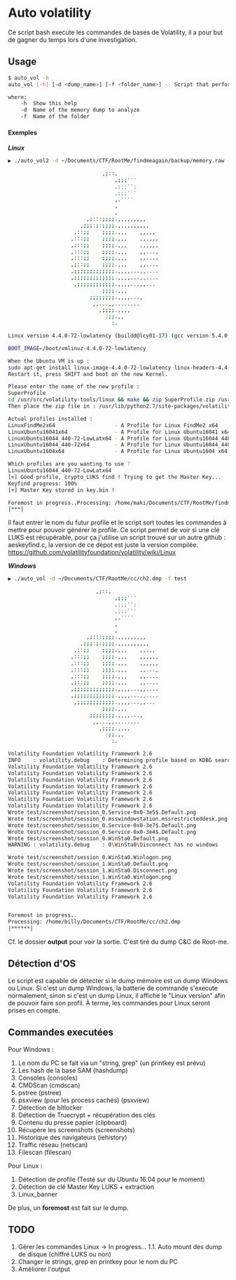 # Auto volatility

Ce script bash execute les commandes de bases de Volatility, il a pour but de gagner du temps lors d'une investigation.

## Usage

```bash
$ auto_vol -h
auto_vol [-h] [-d <dump_name>] [-f <folder_name>] -- Script that performs basic volatility command and stores them into a directory

where:
	-h	Show this help
	-d 	Name of the memory dump to analyze
	-f	Name of the folder
```

#### Exemples
***Linux***

```bash
▶ ./auto_vol2 -d ~/Documents/CTF/RootMe/findmeagain/backup/memory.raw -f linux

	                          ,;::,      
                                  ,;;;'''      
                                  ,;;;'';      
                                  ,;;;'''     
                                  ,.''''    
                                  ,   
                                  ,   
                         ,;:::;;;;.,,,,,,,,,  
                       ,;;;:;:;;;;.,,,,,,,,,,  
                     ,::;;    ;;;;.,,,    ,,,,,  
                    ,:::;;    ;;;;.,,,    ,,,,,,  
                    ,:::;;    ;;;;.,,,    ,,,,,,  
                    ,:::;;    ;;;;.,,,    ,,...,  
                    ,:::;;    ;;;;.,,,    ,,....  
                    ,;::;;    ;;;;.,,,    ,,.... 
                    ,;;;;;;;;;;;;;.,,,,...,,.... 
                    ,;;;;;;;;;;;;;.,,,,...,,.... 
                     ,;;;;;;;;;;;;.,,,,...,,... 
                              ;;;;.,,, 
                          ;;;;;;;;.,,,,..., 
                           ,,...,,........ 
                             ,;;;;.,,,,
                               :;;.,,
                                 :.

Linux version 4.4.0-72-lowlatency (buildd@lcy01-17) (gcc version 5.4.0 20160609 (Ubuntu 5.4.0-6ubuntu1~16.04.4) ) #93-Ubuntu SMP PREEMPT Fri Mar 31 15:25:21 UTC 2017 (Ubuntu 4.4.0-72.93-lowlatency 4.4.49) o The intent is to make the tool independent of Linux version dependencies,

BOOT_IMAGE=/boot/vmlinuz-4.4.0-72-lowlatency

When the Ubuntu VM is up :
sudo apt-get install linux-image-4.4.0-72-lowlatency linux-headers-4.4.0-72-lowlatency volatility-tools
Restart it, press SHIFT and boot on the new Kernel.

Please enter the name of the new profile : 
SuperProfile
cd /usr/src/volatility-tools/linux && make && zip SuperProfile.zip /usr/src/volatility-tools/linux/module.dwarf /boot/System.map-4.4.0-72-lowlatency-generic
Then place the zip file in : /usr/lib/python2.7/site-packages/volatility/plugins/overlays/linux

Actual profiles installed : 
LinuxFindMe2x64                   - A Profile for Linux FindMe2 x64
LinuxUbuntu16041x64               - A Profile for Linux Ubuntu16041 x64
LinuxUbuntu16044_440-72-LowLatx64 - A Profile for Linux Ubuntu16044_440-72-LowLat x64
LinuxUbuntu16044_440-72x64        - A Profile for Linux Ubuntu16044_440-72 x64
LinuxUbuntu1604x64                - A Profile for Linux Ubuntu1604 x64

Which profiles are you wanting to use ?
LinuxUbuntu16044_440-72-LowLatx64
[+] Good profile, crypto_LUKS find ! Trying to get the Master Key...
Keyfind progress: 100%
[+] Master Key stored in key.bin !

Foremost in progress..Processing: /home/maki/Documents/CTF/RootMe/findmeagain/backup/memory.raw
|***|
```

Il faut entrer le nom du futur profile et le script sort toutes les commandes à mettre pour pouvoir générer le profile.
Ce script permet de voir si une clé LUKS est récupérable, pour ça j'utilise un script trouvé sur un autre github : aeskeyfind.c, la version de ce dépot est juste la version compilée.
https://github.com/volatilityfoundation/volatility/wiki/Linux



***Windows***

```bash
▶ ./auto_vol -d ~/Documents/CTF/RootMe/cc/ch2.dmp -f test

                            ,;::,      
                                  ,;;;'''      
                                  ,;;;'';      
                                  ,;;;'''     
                                  ,.''''    
                                  ,   
                                  ,   
                         ,;:::;;;;.,,,,,,,,,  
                       ,;;;:;:;;;;.,,,,,,,,,,  
                     ,::;;    ;;;;.,,,    ,,,,,  
                    ,:::;;    ;;;;.,,,    ,,,,,,  
                    ,:::;;    ;;;;.,,,    ,,,,,,  
                    ,:::;;    ;;;;.,,,    ,,...,  
                    ,:::;;    ;;;;.,,,    ,,....  
                    ,;::;;    ;;;;.,,,    ,,.... 
                    ,;;;;;;;;;;;;;.,,,,...,,.... 
                    ,;;;;;;;;;;;;;.,,,,...,,.... 
                     ,;;;;;;;;;;;;.,,,,...,,... 
                              ;;;;.,,, 
                          ;;;;;;;;.,,,,..., 
                           ,,...,,........ 
                             ,;;;;.,,,,
                               :;;.,,
                                 :.

Volatility Foundation Volatility Framework 2.6
INFO    : volatility.debug    : Determining profile based on KDBG search...
Volatility Foundation Volatility Framework 2.6
Volatility Foundation Volatility Framework 2.6
Volatility Foundation Volatility Framework 2.6
Volatility Foundation Volatility Framework 2.6
Volatility Foundation Volatility Framework 2.6
Volatility Foundation Volatility Framework 2.6
Volatility Foundation Volatility Framework 2.6
Wrote test/screenshot/session_0.Service-0x0-3e5$.Default.png
Wrote test/screenshot/session_0.msswindowstation.mssrestricteddesk.png
Wrote test/screenshot/session_0.Service-0x0-3e7$.Default.png
Wrote test/screenshot/session_0.Service-0x0-3e4$.Default.png
Wrote test/screenshot/session_0.WinSta0.Default.png
WARNING : volatility.debug    : 0\WinSta0\Disconnect has no windows

Wrote test/screenshot/session_0.WinSta0.Winlogon.png
Wrote test/screenshot/session_1.WinSta0.Default.png
Wrote test/screenshot/session_1.WinSta0.Disconnect.png
Wrote test/screenshot/session_1.WinSta0.Winlogon.png
Volatility Foundation Volatility Framework 2.6
Volatility Foundation Volatility Framework 2.6
Volatility Foundation Volatility Framework 2.6


Foremost in progress..
Processing: /home/billy/Documents/CTF/RootMe/cc/ch2.dmp
|******|
```

Cf. le dossier **output** pour voir la sortie. C'est tiré du dump C&C de Root-me.

## Détection d'OS

Le script est capable de détecter si le dump mémoire est un dump Windows ou Linux.
Si c'est un dump Windows, la batterie de commande s'execute normalement, sinon si c'est un dump Linux, il affiche le "Linux version" afin de pouvoir faire son profil.
À terme, les commandes pour Linux seront prises en compte.

## Commandes executées

Pour Windows :
1. Le nom du PC se fait via un "string, grep" (un printkey est prévu)
2. Les hash de la base SAM (hashdump)
3. Consoles (consoles)
4. CMDScan (cmdscan)
5. pstree (pstree)
6. psxview (pour les process cachés) (psxview)
7. Détection de bitlocker 
8. Détection de Truecrypt + récupération des clés
9. Contenu du presse papier (clipboard)
10. Récupère les screenshots (screenshots)
11. Historique des navigateurs (iehistory)
12. Traffic réseau (netscan)
13. Filescan (filescan)

Pour Linux : 
1. Détection de profile (Testé sur du Ubuntu 16.04 pour le moment)
2. Détection de clé Master Key LUKS + extraction
3. Linux_banner

De plus, un **foremost** est fait sur le dump.

## TODO

1. Gérer les commandes Linux -> In progress...
1.1. Auto mount des dump de disque (chiffré LUKS ou non)
2. Changer le strings, grep en printkey pour le nom du PC
3. Améliorer l'output